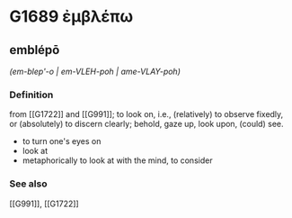 # G1689 ἐμβλέπω

## emblépō

_(em-blep'-o | em-VLEH-poh | ame-VLAY-poh)_

### Definition

from [[G1722]] and [[G991]]; to look on, i.e., (relatively) to observe fixedly, or (absolutely) to discern clearly; behold, gaze up, look upon, (could) see.

- to turn one's eyes on
- look at
- metaphorically to look at with the mind, to consider

### See also

[[G991]], [[G1722]]


